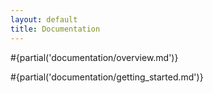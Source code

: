 ```yaml
---
layout: default
title: Documentation
---
```


#{partial('documentation/overview.md')}

#{partial('documentation/getting_started.md')}
